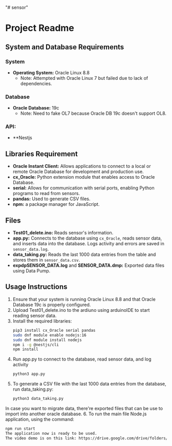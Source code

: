 "# sensor" 

# Project Readme

## System and Database Requirements

### System
- **Operating System:** Oracle Linux 8.8
  - Note: Attempted with Oracle Linux 7 but failed due to lack of dependencies.

### Database
- **Oracle Database:** 19c
  - Note: Need to fake OL7 because Oracle DB 19c doesn't support OL8.

### API:
- **Nestjs
## Libraries Requirement

- **Oracle Instant Client:** Allows applications to connect to a local or remote Oracle Database for development and production use.
- **cx_Oracle:** Python extension module that enables access to Oracle Database.
- **serial:** Allows for communication with serial ports, enabling Python programs to read from sensors.
- **pandas:** Used to generate CSV files.
- **npm:** a package manager for JavaScript.
## Files

- **Test01_delete.ino:** Reads sensor's information.
- **app.py:** Connects to the database using `cx_Oracle`, reads sensor data, and inserts data into the database. Logs activity and errors are saved in `sensor_data.log`.
- **data_taking.py:** Reads the last 1000 data entries from the table and stores them in `sensor_data.csv`.
- **expdpSENSOR_DATA.log** and **SENSOR_DATA.dmp:** Exported data files using Data Pump.

## Usage Instructions

1. Ensure that your system is running Oracle Linux 8.8 and that Oracle Database 19c is properly configured.
2. Upload Test01_delete.ino to the ardiuno using arduinoIDE to start reading sensor data.
3. Install the required libraries:
   ```sh
   pip3 install cx_Oracle serial pandas
   sudo dnf module enable nodejs:16
   sudo dnf module install nodejs
   npm i -g @nestjs/cli
   npm install

4. Run app.py to connect to the database, read sensor data, and log activity
   ```sh
   python3 app.py
5. To generate a CSV file with the last 1000 data entries from the database, run data_taking.py:
   ```sh
   python3 data_taking.py
In case you want to migrate data, there're exported files that can be use to import into another oracle database.
6. To run the main file Node.js application, using the command:
   ```sh
   npm run start
The application now is ready to be used.
The video demo is on this link: https://drive.google.com/drive/folders/1DCI8XxdfKTEvueLgNbGWebYs98GOZDo7?usp=sharing
